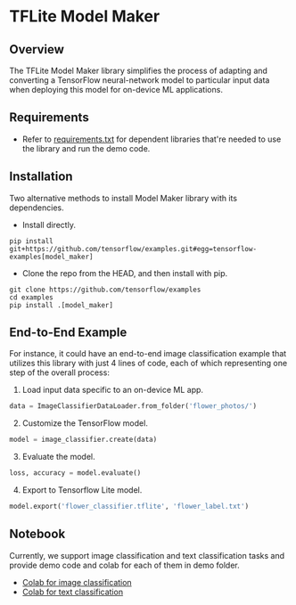 # TFLite Model Maker

## Overview

The TFLite Model Maker library simplifies the process of adapting and converting
a TensorFlow neural-network model to particular input data when deploying this
model for on-device ML applications.

## Requirements

* Refer to
[requirements.txt](https://github.com/tensorflow/examples/blob/master/tensorflow_examples/lite/model_maker/requirements.txt)
for dependent libraries that're needed to use the library and run the demo code.

## Installation

Two alternative methods to install Model Maker library with its dependencies.

*   Install directly.

```shell
pip install git+https://github.com/tensorflow/examples.git#egg=tensorflow-examples[model_maker]
```

*   Clone the repo from the HEAD, and then install with pip.

```shell
git clone https://github.com/tensorflow/examples
cd examples
pip install .[model_maker]
```

## End-to-End Example

For instance, it could have an end-to-end image
classification example that utilizes this library with just 4 lines of
code, each of which representing one step of the overall process:

1.   Load input data specific to an on-device ML app.

```python
data = ImageClassifierDataLoader.from_folder('flower_photos/')
```

2. Customize the TensorFlow model.

```python
model = image_classifier.create(data)
```

3. Evaluate the model.

```python
loss, accuracy = model.evaluate()
```

4.  Export to Tensorflow Lite model.

```python
model.export('flower_classifier.tflite', 'flower_label.txt')
```

## Notebook

Currently, we support image classification and text classification tasks and
provide demo code and colab for each of them in demo folder.

* [Colab for image classification](https://github.com/tensorflow/examples/blob/master/tensorflow_examples/lite/model_maker/demo/image_classification.ipynb)
* [Colab for text classification](https://github.com/tensorflow/examples/blob/master/tensorflow_examples/lite/model_maker/demo/text_classification.ipynb)

